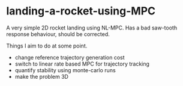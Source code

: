 # landing-a-rocket-using-MPC

A very simple 2D rocket landing using NL-MPC. Has a bad saw-tooth response behaviour, should be corrected.

Things I aim to do at some point. 
- change reference trajectory generation cost
- switch to linear rate based MPC for trajectory tracking 
- quantify stability using monte-carlo runs
- make the problem 3D 
